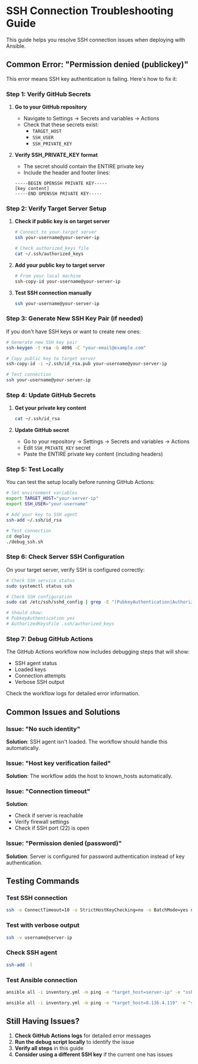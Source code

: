 # SSH Connection Troubleshooting Guide

This guide helps you resolve SSH connection issues when deploying with Ansible.

## Common Error: "Permission denied (publickey)"

This error means SSH key authentication is failing. Here's how to fix it:

### Step 1: Verify GitHub Secrets

1. **Go to your GitHub repository**
   - Navigate to Settings → Secrets and variables → Actions
   - Check that these secrets exist:
     - `TARGET_HOST`
     - `SSH_USER` 
     - `SSH_PRIVATE_KEY`

2. **Verify SSH_PRIVATE_KEY format**
   - The secret should contain the ENTIRE private key
   - Include the header and footer lines:
   ```
   -----BEGIN OPENSSH PRIVATE KEY-----
   [key content]
   -----END OPENSSH PRIVATE KEY-----
   ```

### Step 2: Verify Target Server Setup

1. **Check if public key is on target server**
   ```bash
   # Connect to your target server
   ssh your-username@your-server-ip
   
   # Check authorized_keys file
   cat ~/.ssh/authorized_keys
   ```

2. **Add your public key to target server**
   ```bash
   # From your local machine
   ssh-copy-id your-username@your-server-ip
   ```

3. **Test SSH connection manually**
   ```bash
   ssh your-username@your-server-ip
   ```

### Step 3: Generate New SSH Key Pair (if needed)

If you don't have SSH keys or want to create new ones:

```bash
# Generate new SSH key pair
ssh-keygen -t rsa -b 4096 -C "your-email@example.com"

# Copy public key to target server
ssh-copy-id -i ~/.ssh/id_rsa.pub your-username@your-server-ip

# Test connection
ssh your-username@your-server-ip
```

### Step 4: Update GitHub Secrets

1. **Get your private key content**
   ```bash
   cat ~/.ssh/id_rsa
   ```

2. **Update GitHub secret**
   - Go to your repository → Settings → Secrets and variables → Actions
   - Edit `SSH_PRIVATE_KEY` secret
   - Paste the ENTIRE private key content (including headers)

### Step 5: Test Locally

You can test the setup locally before running GitHub Actions:

```bash
# Set environment variables
export TARGET_HOST="your-server-ip"
export SSH_USER="your-username"

# Add your key to SSH agent
ssh-add ~/.ssh/id_rsa

# Test connection
cd deploy
./debug_ssh.sh
```

### Step 6: Check Server SSH Configuration

On your target server, verify SSH is configured correctly:

```bash
# Check SSH service status
sudo systemctl status ssh

# Check SSH configuration
sudo cat /etc/ssh/sshd_config | grep -E "(PubkeyAuthentication|AuthorizedKeysFile)"

# Should show:
# PubkeyAuthentication yes
# AuthorizedKeysFile .ssh/authorized_keys
```

### Step 7: Debug GitHub Actions

The GitHub Actions workflow now includes debugging steps that will show:
- SSH agent status
- Loaded keys
- Connection attempts
- Verbose SSH output

Check the workflow logs for detailed error information.

## Common Issues and Solutions

### Issue: "No such identity"
**Solution**: SSH agent isn't loaded. The workflow should handle this automatically.

### Issue: "Host key verification failed"
**Solution**: The workflow adds the host to known_hosts automatically.

### Issue: "Connection timeout"
**Solution**: 
- Check if server is reachable
- Verify firewall settings
- Check if SSH port (22) is open

### Issue: "Permission denied (password)"
**Solution**: Server is configured for password authentication instead of key authentication.

## Testing Commands

### Test SSH connection
```bash
ssh -o ConnectTimeout=10 -o StrictHostKeyChecking=no -o BatchMode=yes username@server-ip
```

### Test with verbose output
```bash
ssh -v username@server-ip
```

### Check SSH agent
```bash
ssh-add -l
```

### Test Ansible connection
```bash
ansible all -i inventory.yml -m ping -e "target_host=server-ip" -e "ssh_user=username"

ansible all -i inventory.yml -m ping -e "target_host=8.136.4.119" -e "ssh_user=root"
```

## Still Having Issues?

1. **Check GitHub Actions logs** for detailed error messages
2. **Run the debug script locally** to identify the issue
3. **Verify all steps** in this guide
4. **Consider using a different SSH key** if the current one has issues 